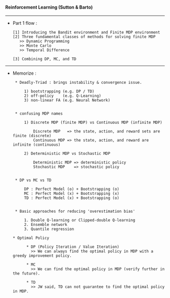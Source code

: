 #### Reinforcement Learning (Sutton & Barto)

---

- Part 1 flow :

      [1] Introducing the Bandit environment and Finite MDP environment 
      [2] Three fundamental classes of methods for solving finite MDP
         >> Dynamic Programming 
         >> Monte Carlo 
         >> Temporal Difference

      [3] Combining DP, MC, and TD

---

- Memorize : 

     
   
       * Deadly-Triad : brings instability & convergence issue.
       
           1) bootstrapping (e.g. DP / TD)
           2) off-policy    (e.g. Q-Learning) 
           3) non-linear FA (e.g. Neural Network)
   
   
       * confusing MDP names
       
           1) Discrete MDP (finite MDP) vs Continuous MDP (infinite MDP)
           
               Discrete MDP   => the state, action, and reward sets are finite (discrete)
               Continuous MDP => the state, action, and reward are infinite (continuous)
           
           2) Deterministic MDP vs Stochastic MDP
               
               Deterministic MDP => deterministic policy
               Stochastic MDP    => stochastic policy 
           
   
       * DP vs MC vs TD
      
           DP : Perfect Model (o) + Bootstrapping (o)
           MC : Perfect Model (x) + Bootstrapping (x)
           TD : Perfect Model (x) + Bootstrapping (o)
   
   
       * Basic approaches for reducing 'overestimation bias'
   
           1. Double Q-learning or Clipped-double Q-learning
           2. Ensemble network
           3. Quantile regression

      * Optimal Policy

            * DP (Policy Iteration / Value Iteration)
              >> We can always find the optimal policy in MDP with a greedy improvement policy.

            * MC
              >> We can find the optimal policy in MDP (verify further in the future).

            * TD
              >> JW said, TD can not guarantee to find the optimal policy in MDP.
  
           
